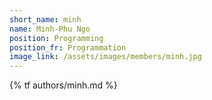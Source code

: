 ```yaml
---
short_name: minh
name: Minh-Phu Ngo
position: Programming
position_fr: Programmation
image_link: /assets/images/members/minh.jpg
---
```

{% tf authors/minh.md %}
